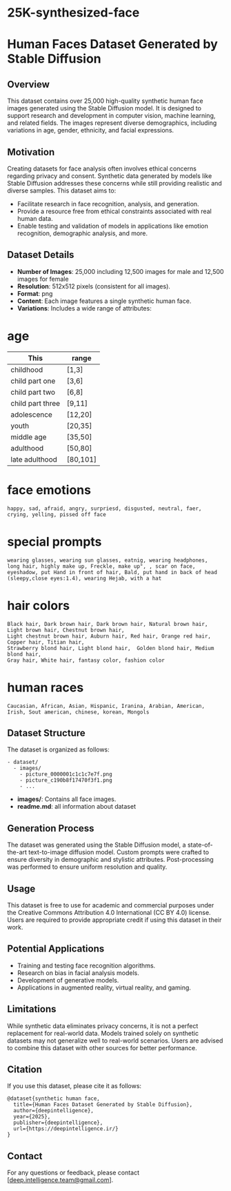 # 25K-synthesized-face
# Human Faces Dataset Generated by Stable Diffusion

## Overview
This dataset contains over 25,000 high-quality synthetic human face images generated using the Stable Diffusion model. It is designed to support research and development in computer vision, machine learning, and related fields. The images represent diverse demographics, including variations in age, gender, ethnicity, and facial expressions.

## Motivation
Creating datasets for face analysis often involves ethical concerns regarding privacy and consent. Synthetic data generated by models like Stable Diffusion addresses these concerns while still providing realistic and diverse samples. This dataset aims to:
- Facilitate research in face recognition, analysis, and generation.
- Provide a resource free from ethical constraints associated with real human data.
- Enable testing and validation of models in applications like emotion recognition, demographic analysis, and more.

## Dataset Details
- **Number of Images**: 25,000 including 12,500 images for male and 12,500 images for female
- **Resolution**: 512x512 pixels (consistent for all images).
- **Format**: png
- **Content**: Each image features a single synthetic human face.
- **Variations**: Includes a wide range of attributes:

# age
| This   | range       |
| ---    | ------     |
| childhood | [1,3] |
| child part one | [3,6] |
| child part two | [6,8] |
| child part three | [9,11] |
| adolescence | [12,20] |
| youth | [20,35] |
| middle age | [35,50] |
| adulthood | [50,80] |
| late adulthood | [80,101] |

# face emotions 
```
happy, sad, afraid, angry, surpriesd, disgusted, neutral, faer, crying, yelling, pissed off face
```
# special prompts
```
wearing glasses, wearing sun glasses, eatnig, wearing headphones, 
long hair, highly make up, Freckle, make up", , scar on face, 
eyeshadow, put Hand in front of hair, Bald, put hand in back of head
(sleepy,close eyes:1.4), wearing Hejab, with a hat
```
# hair colors
```
Black hair, Dark brown hair, Dark brown hair, Natural brown hair, Light brown hair, Chestnut brown hair,
Light chestnut brown hair, Auburn hair, Red hair, Orange red hair, Copper hair, Titian hair,
Strawberry blond hair, Light blond hair,  Golden blond hair, Medium blond hair,
Gray hair, White hair, fantasy color, fashion color
```
# human races
```
Caucasian, African, Asian, Hispanic, Iranina, Arabian, American, Irish, Sout american, chinese, korean, Mongols
```

## Dataset Structure
The dataset is organized as follows:
```
- dataset/
  - images/
    - picture_0000001c1c1c7e7f.png
    - picture_c190b8f17470f3f1.png
    - ...
```
- **images/**: Contains all face images.
- **readme.md**: all information about dataset

## Generation Process
The dataset was generated using the Stable Diffusion model, a state-of-the-art text-to-image diffusion model. Custom prompts were crafted to ensure diversity in demographic and stylistic attributes. Post-processing was performed to ensure uniform resolution and quality.

## Usage
This dataset is free to use for academic and commercial purposes under the Creative Commons Attribution 4.0 International (CC BY 4.0) license. Users are required to provide appropriate credit if using this dataset in their work.

## Potential Applications
- Training and testing face recognition algorithms.
- Research on bias in facial analysis models.
- Development of generative models.
- Applications in augmented reality, virtual reality, and gaming.

## Limitations
While synthetic data eliminates privacy concerns, it is not a perfect replacement for real-world data. Models trained solely on synthetic datasets may not generalize well to real-world scenarios. Users are advised to combine this dataset with other sources for better performance.

## Citation
If you use this dataset, please cite it as follows:
```
@dataset{synthetic human face,
  title={Human Faces Dataset Generated by Stable Diffusion},
  author={deepintelligence},
  year={2025},
  publisher={deepintelligence},
  url={https://deepintelligence.ir/}
}
```

## Contact
For any questions or feedback, please contact [deep.intelligence.team@gmail.com].


